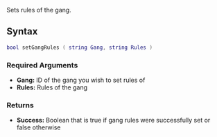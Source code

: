 Sets rules of the gang.

Syntax
------

``` lua
bool setGangRules ( string Gang, string Rules )
```

### Required Arguments

-   **Gang:** ID of the gang you wish to set rules of
-   **Rules:** Rules of the gang

### Returns

-   **Success:** Boolean that is true if gang rules were successfully set or false otherwise
